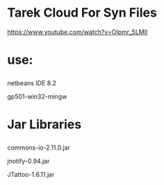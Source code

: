 # Tarek Cloud For Syn Files
https://www.youtube.com/watch?v=OIpmr_5LMlI
# use:<p />
netbeans IDE 8.2
<p />
gp501-win32-mingw

# Jar Libraries<p />
commons-io-2.11.0.jar<p />
jnotify-0.94.jar<p />
JTattoo-1.6.11.jar<p />

